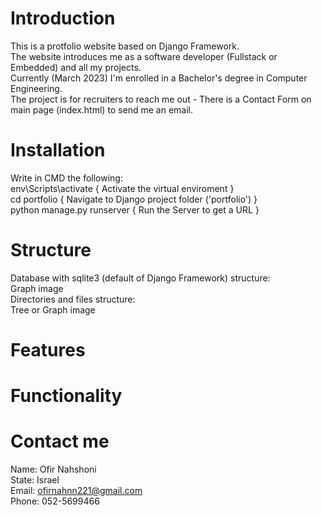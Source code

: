 # Introduction
This is a protfolio website based on Django Framework.<br />
The website introduces me as a software developer (Fullstack or Embedded) and all my projects.<br />
Currently (March 2023) I'm enrolled in a Bachelor's degree in Computer Engineering.<br />
The project is for recruiters to reach me out - There is a Contact Form on main page (index.html) to send me an email.

# Installation
Write in CMD the following:<br/>
env\Scripts\activate { Activate the virtual enviroment }<br />
cd portfolio { Navigate to Django project folder ('portfolio') }<br />
python manage.py runserver { Run the Server to get a URL }<br />

# Structure
Database with sqlite3 (default of Django Framework) structure:<br />
Graph image<br/>
Directories and files structure:<br />
Tree or Graph image<br/>

# Features

# Functionality

# Contact me
Name: Ofir Nahshoni<br />
State: Israel<br />
Email: ofirnahnn221@gmail.com<br />
Phone: 052-5699466<br />
